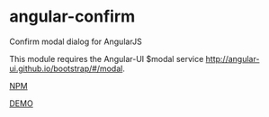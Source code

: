 angular-confirm
===============

Confirm modal dialog for AngularJS

This module requires the Angular-UI $modal service http://angular-ui.github.io/bootstrap/#/modal.

[NPM](https://www.npmjs.com/package/angular-confirm)

[DEMO](http://schlogen.github.io/angular-confirm)

